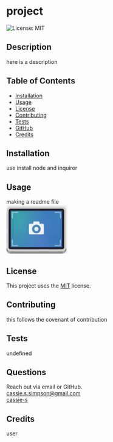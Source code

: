 # project
  ![License: MIT](https://img.shields.io/badge/License-MIT-yellow.svg)
  ## Description
  here is a description

  
  ## Table of Contents
  * [Installation](#installation)
  * [Usage](#usage)
  * [License](#license)
  * [Contributing](#contributing)
  * [Tests](#tests)
  * [GitHub](#github)
  * [Credits](#credits)


  ## Installation
  use install node and inquirer


  ## Usage
  making a readme file  
  ![Screenshot of Application](screenshot.png)

  ## License
    
  This project uses  the [MIT](https://opensource.org/licenses/MIT) license.

  ## Contributing
  this follows the covenant of contribution  



  ## Tests
  undefined


  ## Questions
  Reach out via email or GitHub.  
  cassie.s.simpson@gmail.com  
  [cassie-s](https://github.com/cassie-s/)


  
  ## Credits
  user
  

